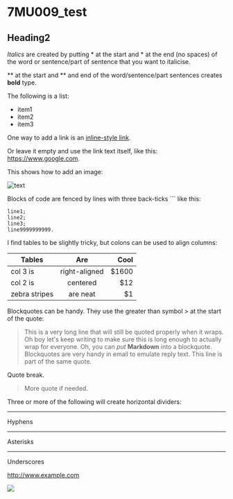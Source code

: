 # 7MU009_test

## Heading2

*Italics* are created by putting * at the start and * at the end (no spaces) of the word or sentence/part of sentence that you want to italicise.

** at the start and ** and end of the word/sentence/part sentences creates **bold** type.

The following is a list:

- item1
- item2
- item3

One way to add a link is an [inline-style link](https://www.google.com).

Or leave it empty and use the link text itself, like this: <https://www.google.com>.

This shows how to add an image:

![text](https://news.harvard.edu/wp-content/uploads/2019/04/eso1907a.jpg?resize=750,422)

Blocks of code are fenced by lines with three back-ticks ``` like this:

```code
line1;
line2;
line3;
line9999999999.
```

I find tables to be slightly tricky, but colons can be used to align columns:

| Tables        | Are           | Cool  |
| ------------- |:-------------:| -----:|
| col 3 is      | right-aligned | $1600 |
| col 2 is      | centered      |   $12 |
| zebra stripes | are neat      |    $1 |


Blockquotes can be handy. They use the greater than symbol > at the start of the quote:

> This is a very long line that will still be quoted properly when it wraps. Oh boy let's keep writing to make sure this is long enough to actually wrap for everyone. Oh, you can *put* **Markdown** into a blockquote. 
Blockquotes are very handy in email to emulate reply text. This line is part of the same quote.

Quote break.

> More quote if needed.

Three or more of the following will create horizontal dividers:

---

Hyphens

***

Asterisks

___

Underscores


http://www.example.com


![](https://github.com/matdwlv/7MU009_test/blob/master/1.png)
